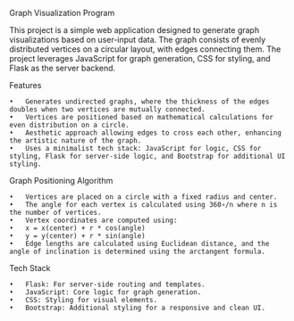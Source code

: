 Graph Visualization Program

This project is a simple web application designed to generate graph visualizations based on user-input data. The graph consists of evenly distributed vertices on a circular layout, with edges connecting them. The project leverages JavaScript for graph generation, CSS for styling, and Flask as the server backend.

Features

	•	Generates undirected graphs, where the thickness of the edges doubles when two vertices are mutually connected.
	•	Vertices are positioned based on mathematical calculations for even distribution on a circle.
	•	Aesthetic approach allowing edges to cross each other, enhancing the artistic nature of the graph.
	•	Uses a minimalist tech stack: JavaScript for logic, CSS for styling, Flask for server-side logic, and Bootstrap for additional UI styling.

Graph Positioning Algorithm

	•	Vertices are placed on a circle with a fixed radius and center.
	•	The angle for each vertex is calculated using 360∘/n where n is the number of vertices.
	•	Vertex coordinates are computed using:
	•	x = x(center) + r * cos(angle)
	•	y = y(center) + r * sin(angle)
	•	Edge lengths are calculated using Euclidean distance, and the angle of inclination is determined using the arctangent formula.

Tech Stack

	•	Flask: For server-side routing and templates.
	•	JavaScript: Core logic for graph generation.
	•	CSS: Styling for visual elements.
	•	Bootstrap: Additional styling for a responsive and clean UI.
